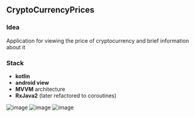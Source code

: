 ## CryptoCurrencyPrices
### Idea
Application for viewing the price of cryptocurrency and brief information about it 

### Stack
* __kotlin__
* __android view__
* __MVVM__ architecture
* __RxJava2__ (later refactored to coroutines)

![image](https://github.com/VladislavDobrihlopez/CryptoCurrencyPrices/assets/105111262/951c75b5-fce1-46b0-826f-9354797f7a0d)
![image](https://github.com/VladislavDobrihlopez/CryptoCurrencyPrices/assets/105111262/b8facaaa-c3d1-4162-b39d-9a5e241f9663)
![image](https://github.com/VladislavDobrihlopez/CryptoCurrencyPrices/assets/105111262/f2e54cb0-29fa-49f3-b6b2-7bb46731dd4b)
